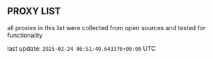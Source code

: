 ## PROXY LIST

all proxies in this list were collected from open sources and tested for functionality

last update: `2025-02-24 06:51:49.643376+00:00` UTC